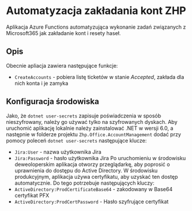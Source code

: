 # Automatyzacja zakładania kont ZHP
Aplikacja Azure Functions automatyzująca wykonanie zadań związanych z Microsoft365 jak zakładanie kont i resety haseł.
## Opis
Obecnie apliacja zawiera następujące funkcje:
- `CreateAccounts` - pobiera listę ticketów w stanie _Accepted_, zakłada dla nich konta i je zamyka
## Konfiguracja środowiska
Jako, że `dotnet user-secrets` zapisuje poświadczenia w sposób nieszyfrowany, należy go używać tylko na szyfrowanych dyskach.
Aby uruchomić aplikację lokalnie należy zainstalować .NET w wersji 6.0, a następnie w folderze projektu `Zhp.Office.AccountManagement` dodać przy pomocy poleceń `dotnet user-secrets` następujące klucze:
- `Jira:User` - nazwa użytkownika Jira
- `Jira:Password` - hasło użytkownika Jira
Po uruchomieniu w środowisku deweoloperskim aplikacja otworzy przeglądarkę, aby poprosić o uprawnienia do dostępu do Active Directory.
W środowisku produkcyjnym, aplikacja używa certyfikatu, aby uzyskać ten dostęp automatycznie. Do tego potrzebuje następujących kluczy:
- `ActiveDirectory:ProdCertificateBase64` - zakodowany w Base64 certyfikat PFX
- `ActiveDirectory:ProdCertPassword` - Hasło szyfrujące certyfikat
